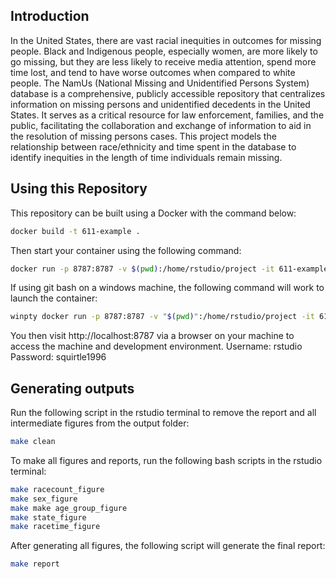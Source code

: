 ## Introduction

In the United States, there are vast racial inequities in outcomes for missing people. Black and Indigenous people, especially women, are  more likely to go missing, but they are less likely to receive media attention, spend more time lost, and tend to have worse outcomes when compared to white people. 
The NamUs (National Missing and Unidentified Persons System) database is a comprehensive, publicly accessible repository that centralizes information on missing persons and unidentified decedents in the United States. It serves as a critical resource for law enforcement, families, and the public, facilitating the collaboration and exchange of information to aid in the resolution of missing persons cases.
This project models the relationship between race/ethnicity and time spent in the database to identify inequities in the length of time individuals remain missing.


## Using this Repository
This repository can be built using a Docker with the command below:

```bash
docker build -t 611-example .
```
Then start your container using the following command:

```bash
docker run -p 8787:8787 -v $(pwd):/home/rstudio/project -it 611-example
```

If using git bash on a windows machine, the following command will work to launch the container:

```bash
winpty docker run -p 8787:8787 -v "$(pwd)":/home/rstudio/project -it 611-example
```

You then visit http://localhost:8787 via a browser on your machine to access the machine and development environment.
Username: rstudio 
Password: squirtle1996

## Generating outputs

Run the following script in the rstudio terminal to remove the report and all intermediate figures from the output folder: 

```bash
make clean
```

To make all figures and reports, run the following bash scripts in the rstudio terminal:

```bash
make racecount_figure
make sex_figure
make make age_group_figure
make state_figure
make racetime_figure
```

After generating all figures, the following script will generate the final report:

```bash
make report
```

